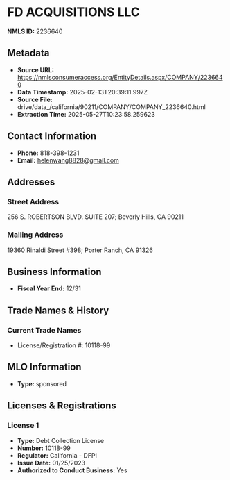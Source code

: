 # FD ACQUISITIONS LLC

**NMLS ID:** 2236640

## Metadata
- **Source URL:** https://nmlsconsumeraccess.org/EntityDetails.aspx/COMPANY/2236640
- **Data Timestamp:** 2025-02-13T20:39:11.997Z
- **Source File:** drive/data_/california/90211/COMPANY/COMPANY_2236640.html
- **Extraction Time:** 2025-05-27T10:23:58.259623

## Contact Information
- **Phone:** 818-398-1231
- **Email:** helenwang8828@gmail.com

## Addresses
### Street Address
256 S. ROBERTSON BLVD. SUITE 207; Beverly Hills, CA 90211

### Mailing Address
19360 Rinaldi Street #398; Porter Ranch, CA 91326

## Business Information
- **Fiscal Year End:** 12/31

## Trade Names & History
### Current Trade Names
- License/Registration #: 10118-99

## MLO Information
- **Type:** sponsored

## Licenses & Registrations

### License 1
- **Type:** Debt Collection License
- **Number:** 10118-99
- **Regulator:** California - DFPI
- **Issue Date:** 01/25/2023
- **Authorized to Conduct Business:** Yes
